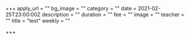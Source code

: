+++
apply_url = ""
bg_image = ""
category = ""
date = 2021-02-25T23:00:00Z
description = ""
duration = ""
fee = ""
image = ""
teacher = ""
title = "test"
weekly = ""

+++
